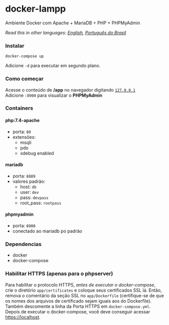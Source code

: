 # docker-lampp
Ambiente Docker com Apache + MariaDB + PHP + PHPMyAdmin  

*Read this in other languages: [English](README.md), [Português do Brasil](README.pt-BR.md)*

### Instalar
```shell
docker-compose up
```
Adicione `-d` para executar em segundo plano.

### Como começar
Acesse o conteúdo de **/app** no navegador digitando [`127.0.0.1`](http://127.0.0.1)  
Adicione `:8900` para visualizar o **PHPMyAdmin**

### Containers
#### php:7.4-apache
  - porta: `80`
  - extensões:
    - msqli
    - pdo
    - xdebug enabled

#### mariadb
  - porta: `8889`
  - valores padrão:
    - host: `db`
    - user: `dev`
    - pass: `devpass`
    - root_pass: `rootpass`

#### phpmyadmin
  - porta: `8900`
  - conectado ao mariadb po padrão

### Dependencias
  - docker
  - docker-compose

### Habilitar HTTPS (apenas para o phpserver)
Para habilitar o protocolo HTTPS, *antes de executar o docker-compose*, crie o diretório `app/certificates` e coloque seus certificados SSL lá. Então, remova o comentário da seção SSL no `app/Dockerfile` (certifique-se de que os nomes dos arquivos de certificado sejam iguais aos do Dockerfile).  Também descomente a linha da Porta HTTPS em `docker-compose.yml`. Depois de executar o docker-compose, você deve conseguir acessar [https://localhost](https://localhost).